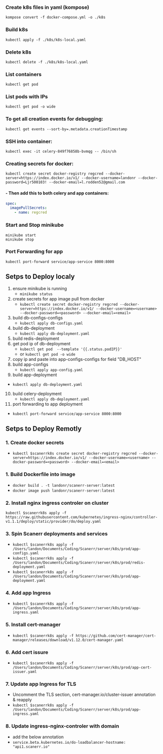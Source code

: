 ### Create k8s files in yaml (kompose)
```shell
kompose convert -f docker-compose.yml -o ./k8s
```

### Build k8s 
```shell
kubectl apply -f ./k8s/k8s-local.yaml
```

### Delete k8s 
```shell
kubectl delete -f ./k8s/k8s-local.yaml
```

### List containers 
```shell
kubectl get pod
```

### List pods with IPs
```shell
kubectl get pod -o wide
```

### To get all creation events for debugging:
```shell
kubectl get events --sort-by=.metadata.creationTimestamp
```

### SSH into container:
```shell
kubectl exec -it celery-849f76858b-bvmqg -- /bin/sh
```

### Creating secrets for docker:
```shell
kubectl create secret docker-registry regcred --docker-server=https://index.docker.io/v1/ --docker-username=landonr --docker-password=Ljr500103! --docker-email=l.rodden52@gmail.com
```

#### - Then add this to both celery and app containers:
```yaml
spec:
  imagePullSecrets:
    - name: regcred
```

### Start and Stop minikube
```shell
minikube start
minikube stop
```

### Port Forwarding for app
```shell
kubectl port-forward service/app-service 8000:8000
```



## Setps to Deploy localy
1. ensure minikube is running
   - ``` minikube status ``` 
2. create secrets for app image pull from docker
   - ``` kubectl create secret docker-registry regcred --docker-server=https://index.docker.io/v1/ --docker-username=<username> --docker-password=<password> --docker-email=<email> ```
3. build db-configs-configs 
   - ``` kubectl apply db-configs.yaml ``` 
4. build db-deployment
   - ``` kubectl apply db-deployment.yaml ``` 
5. build redis-deployment
6. get pod ip of db-deployment
   - ``` kubectl get pod  --template '{{.status.podIP}}' ```
   - or ``` kubectl get pod -o wide ```
7. copy ip and paste into app-configs-configs for field "DB_HOST"
8. build app-configs
   - ``` kubectl apply app-config.yaml ``` 
9.  build app-deployment
   - ``` kubectl apply db-deployment.yaml ``` 
10. build celery-deployment
    - ``` kubectl apply db-deployment.yaml ``` 
11. port forwarding to app deployment
   -  ``` kubectl port-forward service/app-service 8000:8000 ```

      

## Setps to Deploy Remotly


### 1. Create docker secrets  
- `kubectl $scanerrk8s create secret docker-registry regcred --docker-server=https://index.docker.io/v1/ --docker-username=<username> --docker-password=<password> --docker-email=<email>` 


### 1. Build Dockerfile into image
- `docker build . -t landonr/scanerr-server:latest`
- `docker image push landonr/scanerr-server:latest`


### 2. Install nginx ingress controler on cluster
`kubectl $scanerrk8s apply -f https://raw.githubusercontent.com/kubernetes/ingress-nginx/controller-v1.1.1/deploy/static/provider/do/deploy.yaml`


### 3. Spin Scanerr deployments and services
- `kubectl $scanerrk8s apply -f /Users/landon/Documents/Coding/Scanerr/server/k8s/prod/app-configs.yaml`
- `kubectl $scanerrk8s apply -f /Users/landon/Documents/Coding/Scanerr/server/k8s/prod/redis-deployment.yaml`
- `kubectl $scanerrk8s apply -f /Users/landon/Documents/Coding/Scanerr/server/k8s/prod/app-deployment.yaml`


### 4. Add app Ingress
- `kubectl $scanerrk8s apply -f /Users/landon/Documents/Coding/Scanerr/server/k8s/prod/app-ingress.yaml`


### 5. Install cert-manager
- `kubectl $scanerrk8s apply -f https://github.com/cert-manager/cert-manager/releases/download/v1.12.0/cert-manager.yaml`


### 6. Add cert issure
- `kubectl $scanerrk8s apply -f /Users/landon/Documents/Coding/Scanerr/server/k8s/prod/app-cert-issuer.yaml`
  

### 7. Update app Ingress for TLS 
- Uncomment the TLS section, cert-manager.io/cluster-issuer annotation & reapply 
- `kubectl $scanerrk8s apply -f /Users/landon/Documents/Coding/Scanerr/server/k8s/prod/app-ingress.yaml`


### 8. Update ingress-nginx-controler with domain
- add the below annotation 
- `service.beta.kubernetes.io/do-loadbalancer-hostname: "api1.scanerr.io"`